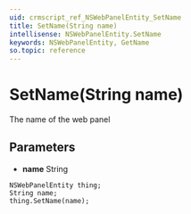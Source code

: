 ```yaml
---
uid: crmscript_ref_NSWebPanelEntity_SetName
title: SetName(String name)
intellisense: NSWebPanelEntity.SetName
keywords: NSWebPanelEntity, GetName
so.topic: reference
---
```


# SetName(String name)

The name of the web panel

## Parameters

* **name** String

```crmscript
NSWebPanelEntity thing;
String name;
thing.SetName(name);
```

